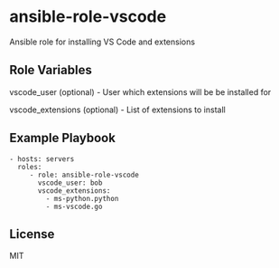 ansible-role-vscode
=========

Ansible role for installing VS Code and extensions

Role Variables
--------------

vscode_user (optional) - User which extensions will be be installed for

vscode_extensions (optional) - List of extensions to install

Example Playbook
----------------

    - hosts: servers
      roles:
         - role: ansible-role-vscode
           vscode_user: bob
           vscode_extensions:
             - ms-python.python
             - ms-vscode.go

License
-------

MIT
